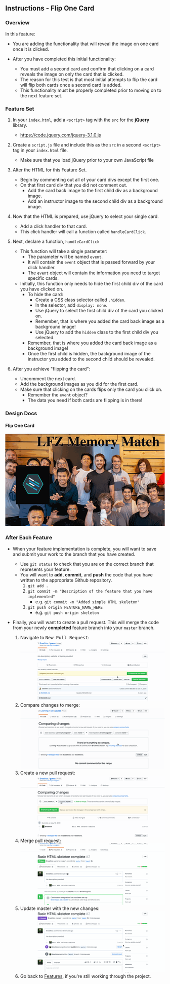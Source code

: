 Instructions - Flip One Card
--

### Overview

In this feature:
  - You are adding the functionality that will reveal the image on one card once it is clicked.

  - After you have completed this initial functionality:
    - You must add a second card and confirm that clicking on a card reveals the image on only the card that is clicked.
    - The reason for this test is that most initial attempts to flip the card will flip both cards once a second card is added.
    - This functionality must be properly completed prior to moving on to the next feature set.

### Feature Set

1. In your `index.html`, add a `<script>` tag with the `src` for the **jQuery** library.
   - https://code.jquery.com/jquery-3.1.0.js
2. Create a `script.js` file and include this as the `src` in a second `<script>` tag in your `index.html` file.
    - Make sure that you load jQuery prior to your own JavaScript file
3. Alter the HTML for this Feature Set.
    - Begin by commenting out all of your card divs except the first one.
    - On that first card div that you did not comment out.
      - Add the card back image to the first child div as a background image.
      - Add an instructor image to the second child div as a background image.
4. Now that the HTML is prepared, use jQuery to select your single card.
    - Add a click handler to that card.
    - This click handler will call a function called `handleCardClick`.
5. Next, declare a function, `handleCardClick`
    - This function will take a single parameter:
      - The parameter will be named `event`.
      - It will contain the `event` object that is passed forward by your click handler.
      - The `event` object will contain the information you need to target specific cards.
    - Initially, this function only needs to hide the first child div of the card you have clicked on.
      - To hide the card:
        - Create a CSS class selector called `.hidden`.
        - In the selector, add `display: none`.
        - Use jQuery to select the first child div of the card you clicked on.
         - Remember, that is where you added the card back image as a background image!
        - Use jQuery to add the `hidden` class to the first child div you selected.
      - Remember, that is where you added the card back image as a background image!
      - Once the first child is hidden, the background image of the instructor you added to the second child should be revealed.

6. After you achieve "flipping the card":
    - Uncomment the next card.
    - Add the background images as you did for the first card.
    - Make sure that clicking on the cards flips only the card you click on.
      - Remember the `event` object?
      - The data you need if both cards are flipping is in there!

### Design Docs

#### Flip One Card
![gif of card flip](../feature-gifs/flip-one-card.gif)

### After Each Feature

- When your feature implementation is complete, you will want to save and submit your work to the branch that you have created.
  - Use `git status` to check that you are on the correct branch that represents your feature.
  - You will want to **add**, **commit**, and **push** the code that you have written to the appropriate Github repository.
    1. `git add .`
    2. `git commit -m "Description of the feature that you have implemented"`
       - e.g. `git commit -m "Added simple HTML skeleton"`
    3. `git push origin FEATURE_NAME_HERE`
       - e.g. `git push origin skeleton`

- Finally, you will want to create a pull request. This will merge the code from your newly **completed** feature branch into your `master` branch.

  1. Navigate to <kbd>New Pull Request</kbd>:
  ![Navigate to pull requests](../post-feature/navigate-to-pull-request.gif)
  2. Compare changes to merge:
  ![Compare changes to merge](../post-feature/compare-changes.gif)
  3. Create a new pull request:
  ![Create new pull request](../post-feature/create-pull-request.gif)
  4. Merge pull request:
  ![Merge pull request](../post-feature/merge-pull-request.gif)
  5. Update master with the new changes:
  ![Update master](../post-feature/pull-new-changes.gif)
  6. Go back to [Features](../../README.md#features), if you're still working through the project.
